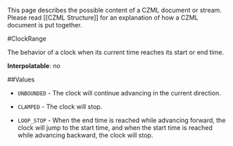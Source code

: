 This page describes the possible content of a CZML document or stream.  Please read [[CZML Structure]] for an explanation of how a CZML document is put together.

#ClockRange

The behavior of a clock when its current time reaches its start or end time.

**Interpolatable**: no

##Values

* `UNBOUNDED` - The clock will continue advancing in the current direction.

* `CLAMPED` - The clock will stop.

* `LOOP_STOP` - When the end time is reached while advancing forward, the clock will jump to the start time, and when the start time is reached while advancing backward, the clock will stop.


